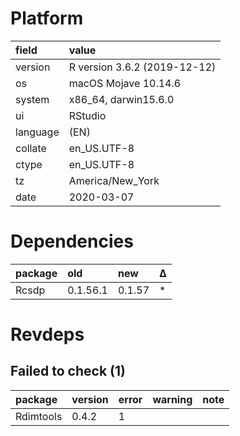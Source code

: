 # Platform

|field    |value                        |
|:--------|:----------------------------|
|version  |R version 3.6.2 (2019-12-12) |
|os       |macOS Mojave 10.14.6         |
|system   |x86_64, darwin15.6.0         |
|ui       |RStudio                      |
|language |(EN)                         |
|collate  |en_US.UTF-8                  |
|ctype    |en_US.UTF-8                  |
|tz       |America/New_York             |
|date     |2020-03-07                   |

# Dependencies

|package |old      |new    |Δ  |
|:-------|:--------|:------|:--|
|Rcsdp   |0.1.56.1 |0.1.57 |*  |

# Revdeps

## Failed to check (1)

|package   |version |error |warning |note |
|:---------|:-------|:-----|:-------|:----|
|Rdimtools |0.4.2   |1     |        |     |

